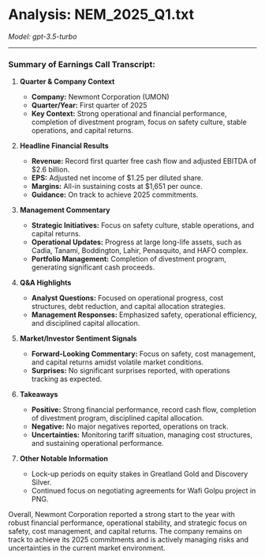 # Analysis: NEM_2025_Q1.txt

*Model: gpt-3.5-turbo*

---

### Summary of Earnings Call Transcript:

1. **Quarter & Company Context**
   - **Company:** Newmont Corporation (UMON)
   - **Quarter/Year:** First quarter of 2025
   - **Key Context:** Strong operational and financial performance, completion of divestment program, focus on safety culture, stable operations, and capital returns.

2. **Headline Financial Results**
   - **Revenue:** Record first quarter free cash flow and adjusted EBITDA of $2.6 billion.
   - **EPS:** Adjusted net income of $1.25 per diluted share.
   - **Margins:** All-in sustaining costs at $1,651 per ounce.
   - **Guidance:** On track to achieve 2025 commitments.

3. **Management Commentary**
   - **Strategic Initiatives:** Focus on safety culture, stable operations, and capital returns.
   - **Operational Updates:** Progress at large long-life assets, such as Cadia, Tanami, Boddington, Lahir, Penasquito, and HAFO complex.
   - **Portfolio Management:** Completion of divestment program, generating significant cash proceeds.

4. **Q&A Highlights**
   - **Analyst Questions:** Focused on operational progress, cost structures, debt reduction, and capital allocation strategies.
   - **Management Responses:** Emphasized safety, operational efficiency, and disciplined capital allocation.

5. **Market/Investor Sentiment Signals**
   - **Forward-Looking Commentary:** Focus on safety, cost management, and capital returns amidst volatile market conditions.
   - **Surprises:** No significant surprises reported, with operations tracking as expected.

6. **Takeaways**
   - **Positive:** Strong financial performance, record cash flow, completion of divestment program, disciplined capital allocation.
   - **Negative:** No major negatives reported, operations on track.
   - **Uncertainties:** Monitoring tariff situation, managing cost structures, and sustaining operational performance.

7. **Other Notable Information**
   - Lock-up periods on equity stakes in Greatland Gold and Discovery Silver.
   - Continued focus on negotiating agreements for Wafi Golpu project in PNG.

Overall, Newmont Corporation reported a strong start to the year with robust financial performance, operational stability, and strategic focus on safety, cost management, and capital returns. The company remains on track to achieve its 2025 commitments and is actively managing risks and uncertainties in the current market environment.